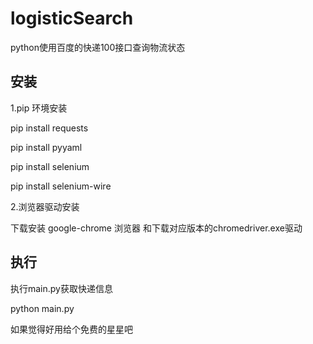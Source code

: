 # logisticSearch
python使用百度的快递100接口查询物流状态

## 安装
1.pip 环境安装

pip install requests

pip install pyyaml

pip install selenium

pip install selenium-wire

2.浏览器驱动安装

下载安装 google-chrome 浏览器 和下载对应版本的chromedriver.exe驱动

## 执行
执行main.py获取快递信息

python main.py

如果觉得好用给个免费的星星吧
